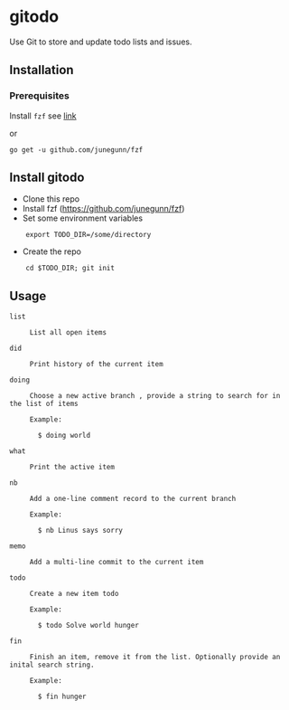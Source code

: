 # gitodo
Use Git to store and update todo lists and issues.


## Installation

### Prerequisites

Install `fzf` see [link](https://github.com/junegunn/fzf#installation)

or 

```
go get -u github.com/junegunn/fzf
```

## Install gitodo

* Clone this repo
* Install fzf (https://github.com/junegunn/fzf)
* Set some environment variables

~~~
    export TODO_DIR=/some/directory
~~~

* Create the repo

~~~
    cd $TODO_DIR; git init
~~~

## Usage

~~~
list

     List all open items

did

     Print history of the current item

doing

     Choose a new active branch , provide a string to search for in the list of items

     Example:

       $ doing world

what

     Print the active item

nb

     Add a one-line comment record to the current branch

     Example:

       $ nb Linus says sorry

memo

     Add a multi-line commit to the current item

todo

     Create a new item todo

     Example:

       $ todo Solve world hunger

fin

     Finish an item, remove it from the list. Optionally provide an inital search string.

     Example:

       $ fin hunger

~~~
